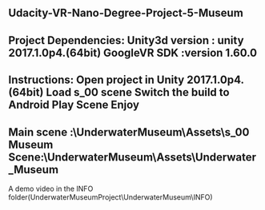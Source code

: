 Udacity-VR-Nano-Degree-Project-5-Museum
-----

Project Dependencies:
Unity3d version : unity 2017.1.0p4.(64bit)
GoogleVR SDK :version 1.60.0
--------
Instructions:
Open project in Unity 2017.1.0p4.(64bit)
Load s_00 scene 
Switch the build to Android
Play Scene 
Enjoy
------
Main scene :\UnderwaterMuseum\Assets\s_00
Museum Scene:\UnderwaterMuseum\Assets\Underwater_Museum
-----

A demo video in the INFO folder(UnderwaterMuseumProject\UnderwaterMuseum\INFO)